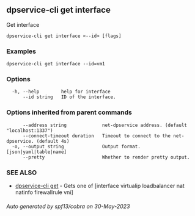 ## dpservice-cli get interface

Get interface

```
dpservice-cli get interface <--id> [flags]
```

### Examples

```
dpservice-cli get interface --id=vm1
```

### Options

```
  -h, --help        help for interface
      --id string   ID of the interface.
```

### Options inherited from parent commands

```
      --address string             net-dpservice address. (default "localhost:1337")
      --connect-timeout duration   Timeout to connect to the net-dpservice. (default 4s)
  -o, --output string              Output format. [json|yaml|table|name]
      --pretty                     Whether to render pretty output.
```

### SEE ALSO

* [dpservice-cli get](dpservice-cli_get.md)	 - Gets one of [interface virtualip loadbalancer nat natinfo firewallrule vni]

###### Auto generated by spf13/cobra on 30-May-2023

